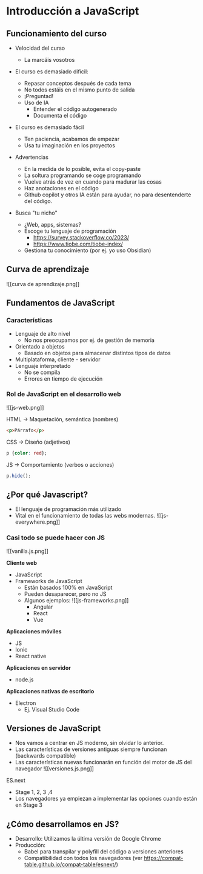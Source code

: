 
# Introducción a JavaScript


## Funcionamiento del curso

- Velocidad del curso
	- La  marcáis vosotros

- El curso es demasiado dificil:
	- Repasar conceptos después de cada tema
	- No todos estáis en el mismo punto de salida
	- ¡Preguntad!
	- Uso de IA
		- Entender el código autogenerado
		- Documenta el código

- El curso es demasiado fácil
	- Ten paciencia, acabamos de empezar
	- Usa tu imaginación en los proyectos

- Advertencias
	- En la medida de lo posible, evita el copy-paste
	- La soltura programando se coge programando
	- Vuelve atrás de vez en cuando para madurar las cosas
	- Haz anotaciones en el código
	- Github copilot y otros IA están para ayudar, no para desentenderte del código.

- Busca "tu nicho"
	- ¿Web, apps, sistemas?
	- Escoge tu lenguaje de programación
		- https://survey.stackoverflow.co/2023/
		- https://www.tiobe.com/tiobe-index/
	- Gestiona tu conocimiento (por ej. yo uso Obsidian)



## Curva  de aprendizaje

![[curva de aprendizaje.png]]


## Fundamentos de JavaScript

### Características

- Lenguaje de alto  nivel
	- No nos preocupamos por ej. de gestión de memoria
- Orientado a objetos
	- Basado en objetos para almacenar distintos tipos de datos
- Multiplataforma, cliente - servidor
- Lenguaje interpretado
	- No se compila
	- Errores en tiempo de ejecución


### Rol de JavaScript en el desarrollo web

![[js-web.png]]

HTML -> Maquetación, semántica (nombres)

```html
<p>Párrafo</p>
```

CSS -> Diseño (adjetivos)
```css
p {color: red};
```

JS -> Comportamiento  (verbos o acciones)
```js
p.hide();
```



## ¿Por qué Javascript?
- El lenguaje de programación más utilizado
- Vital en el funcionamiento de todas las webs modernas.
![[js-everywhere.png]]


### Casi todo se puede hacer con JS

![[vanilla.js.png]]

**Cliente web**
- JavaScript
- Frameworks de JavaScript
	- Están basados 100%  en JavaScript
	- Pueden desaparecer, pero no JS
	- Algunos ejemplos:
	![[js-frameworks.png]]
		- Angular
		- React
		- Vue

**Aplicaciones móviles**
- JS
- Ionic
- React native

**Aplicaciones en servidor**
- node.js

**Aplicaciones nativas de  escritorio**
- Electron
	- Ej. Visual  Studio Code


## Versiones  de JavaScript  

- Nos  vamos  a  centrar en JS moderno, sin olvidar lo  anterior.
-  Las características de  versiones  antiguas siempre funcionan (backwards  compatible)
 - Las características  nuevas funcionarán en función del motor  de  JS del  navegador
![[versiones.js.png]]

ES.next
-  Stage 1,  2, 3  ,4
- Los navegadores ya empiezan a  implementar las opciones cuando están en Stage 3


## ¿Cómo desarrollamos en JS?
- Desarrollo: Utilizamos la última versión de Google Chrome
- Producción: 
	- Babel para transpilar y  polyfill del código a versiones anteriores
	- Compatibilidad con todos los navegadores (ver https://compat-table.github.io/compat-table/esnext/)

